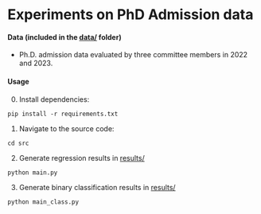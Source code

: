 # Experiments on PhD Admission data

#### Data (included in the [data/](data/) folder)

 - Ph.D. admission data evaluated by three committee members in 2022 and 2023.

#### Usage
0. Install dependencies:
```
pip install -r requirements.txt
```
1. Navigate to the source code:
```
cd src
```
2. Generate regression results in [results/](results/)
```
python main.py
```
3. Generate binary classification results in [results/](results/)
```
python main_class.py
```


